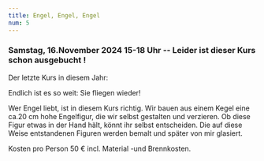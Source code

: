 ```yaml
---
title: Engel, Engel, Engel
num: 5
---
```

### Samstag, 16.November 2024 15-18 Uhr -- Leider ist dieser Kurs schon ausgebucht !

Der letzte Kurs in diesem Jahr:

Endlich ist es so weit: Sie fliegen wieder!

Wer Engel liebt, ist in diesem Kurs richtig. Wir bauen aus einem Kegel eine ca.20 cm hohe Engelfigur, die wir selbst gestalten und verzieren. Ob diese Figur etwas in der Hand hält, könnt ihr selbst entscheiden. Die auf diese Weise entstandenen Figuren werden bemalt und später von mir glasiert.

Kosten pro Person 50 € incl. Material -und Brennkosten.

